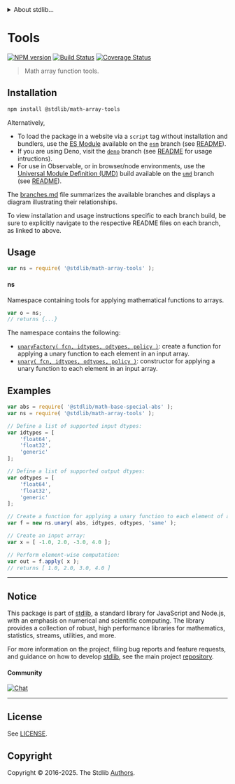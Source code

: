 <!--

@license Apache-2.0

Copyright (c) 2025 The Stdlib Authors.

Licensed under the Apache License, Version 2.0 (the "License");
you may not use this file except in compliance with the License.
You may obtain a copy of the License at

   http://www.apache.org/licenses/LICENSE-2.0

Unless required by applicable law or agreed to in writing, software
distributed under the License is distributed on an "AS IS" BASIS,
WITHOUT WARRANTIES OR CONDITIONS OF ANY KIND, either express or implied.
See the License for the specific language governing permissions and
limitations under the License.

-->


<details>
  <summary>
    About stdlib...
  </summary>
  <p>We believe in a future in which the web is a preferred environment for numerical computation. To help realize this future, we've built stdlib. stdlib is a standard library, with an emphasis on numerical and scientific computation, written in JavaScript (and C) for execution in browsers and in Node.js.</p>
  <p>The library is fully decomposable, being architected in such a way that you can swap out and mix and match APIs and functionality to cater to your exact preferences and use cases.</p>
  <p>When you use stdlib, you can be absolutely certain that you are using the most thorough, rigorous, well-written, studied, documented, tested, measured, and high-quality code out there.</p>
  <p>To join us in bringing numerical computing to the web, get started by checking us out on <a href="https://github.com/stdlib-js/stdlib">GitHub</a>, and please consider <a href="https://opencollective.com/stdlib">financially supporting stdlib</a>. We greatly appreciate your continued support!</p>
</details>

# Tools

[![NPM version][npm-image]][npm-url] [![Build Status][test-image]][test-url] [![Coverage Status][coverage-image]][coverage-url] <!-- [![dependencies][dependencies-image]][dependencies-url] -->

> Math array function tools.

<section class="installation">

## Installation

```bash
npm install @stdlib/math-array-tools
```

Alternatively,

-   To load the package in a website via a `script` tag without installation and bundlers, use the [ES Module][es-module] available on the [`esm`][esm-url] branch (see [README][esm-readme]).
-   If you are using Deno, visit the [`deno`][deno-url] branch (see [README][deno-readme] for usage intructions).
-   For use in Observable, or in browser/node environments, use the [Universal Module Definition (UMD)][umd] build available on the [`umd`][umd-url] branch (see [README][umd-readme]).

The [branches.md][branches-url] file summarizes the available branches and displays a diagram illustrating their relationships.

To view installation and usage instructions specific to each branch build, be sure to explicitly navigate to the respective README files on each branch, as linked to above.

</section>

<section class="usage">

## Usage

```javascript
var ns = require( '@stdlib/math-array-tools' );
```

#### ns

Namespace containing tools for applying mathematical functions to arrays.

```javascript
var o = ns;
// returns {...}
```

The namespace contains the following:

<!-- <toc pattern="*"> -->

<div class="namespace-toc">

-   <span class="signature">[`unaryFactory( fcn, idtypes, odtypes, policy )`][@stdlib/math/array/tools/unary-factory]</span><span class="delimiter">: </span><span class="description">create a function for applying a unary function to each element in an input array.</span>
-   <span class="signature">[`unary( fcn, idtypes, odtypes, policy )`][@stdlib/math/array/tools/unary]</span><span class="delimiter">: </span><span class="description">constructor for applying a unary function to each element in an input array.</span>

</div>

<!-- </toc> -->

</section>

<!-- /.usage -->

<section class="examples">

## Examples

<!-- eslint no-undef: "error" -->

```javascript
var abs = require( '@stdlib/math-base-special-abs' );
var ns = require( '@stdlib/math-array-tools' );

// Define a list of supported input dtypes:
var idtypes = [
    'float64',
    'float32',
    'generic'
];

// Define a list of supported output dtypes:
var odtypes = [
    'float64',
    'float32',
    'generic'
];

// Create a function for applying a unary function to each element of an array:
var f = new ns.unary( abs, idtypes, odtypes, 'same' );

// Create an input array:
var x = [ -1.0, 2.0, -3.0, 4.0 ];

// Perform element-wise computation:
var out = f.apply( x );
// returns [ 1.0, 2.0, 3.0, 4.0 ]
```

</section>

<!-- /.examples -->

<!-- Section for related `stdlib` packages. Do not manually edit this section, as it is automatically populated. -->

<section class="related">

</section>

<!-- /.related -->

<!-- Section for all links. Make sure to keep an empty line after the `section` element and another before the `/section` close. -->


<section class="main-repo" >

* * *

## Notice

This package is part of [stdlib][stdlib], a standard library for JavaScript and Node.js, with an emphasis on numerical and scientific computing. The library provides a collection of robust, high performance libraries for mathematics, statistics, streams, utilities, and more.

For more information on the project, filing bug reports and feature requests, and guidance on how to develop [stdlib][stdlib], see the main project [repository][stdlib].

#### Community

[![Chat][chat-image]][chat-url]

---

## License

See [LICENSE][stdlib-license].


## Copyright

Copyright &copy; 2016-2025. The Stdlib [Authors][stdlib-authors].

</section>

<!-- /.stdlib -->

<!-- Section for all links. Make sure to keep an empty line after the `section` element and another before the `/section` close. -->

<section class="links">

[npm-image]: http://img.shields.io/npm/v/@stdlib/math-array-tools.svg
[npm-url]: https://npmjs.org/package/@stdlib/math-array-tools

[test-image]: https://github.com/stdlib-js/math-array-tools/actions/workflows/test.yml/badge.svg?branch=main
[test-url]: https://github.com/stdlib-js/math-array-tools/actions/workflows/test.yml?query=branch:main

[coverage-image]: https://img.shields.io/codecov/c/github/stdlib-js/math-array-tools/main.svg
[coverage-url]: https://codecov.io/github/stdlib-js/math-array-tools?branch=main

<!--

[dependencies-image]: https://img.shields.io/david/stdlib-js/math-array-tools.svg
[dependencies-url]: https://david-dm.org/stdlib-js/math-array-tools/main

-->

[chat-image]: https://img.shields.io/gitter/room/stdlib-js/stdlib.svg
[chat-url]: https://app.gitter.im/#/room/#stdlib-js_stdlib:gitter.im

[stdlib]: https://github.com/stdlib-js/stdlib

[stdlib-authors]: https://github.com/stdlib-js/stdlib/graphs/contributors

[umd]: https://github.com/umdjs/umd
[es-module]: https://developer.mozilla.org/en-US/docs/Web/JavaScript/Guide/Modules

[deno-url]: https://github.com/stdlib-js/math-array-tools/tree/deno
[deno-readme]: https://github.com/stdlib-js/math-array-tools/blob/deno/README.md
[umd-url]: https://github.com/stdlib-js/math-array-tools/tree/umd
[umd-readme]: https://github.com/stdlib-js/math-array-tools/blob/umd/README.md
[esm-url]: https://github.com/stdlib-js/math-array-tools/tree/esm
[esm-readme]: https://github.com/stdlib-js/math-array-tools/blob/esm/README.md
[branches-url]: https://github.com/stdlib-js/math-array-tools/blob/main/branches.md

[stdlib-license]: https://raw.githubusercontent.com/stdlib-js/math-array-tools/main/LICENSE

<!-- <toc-links> -->

[@stdlib/math/array/tools/unary-factory]: https://github.com/stdlib-js/math-array-tools-unary-factory

[@stdlib/math/array/tools/unary]: https://github.com/stdlib-js/math-array-tools-unary

<!-- </toc-links> -->

</section>

<!-- /.links -->
